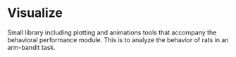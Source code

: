 # Visualize

Small library including plotting and animations tools that accompany the
behavioral performance module. This is to analyze the behavior of rats in an
arm-bandit task. 
